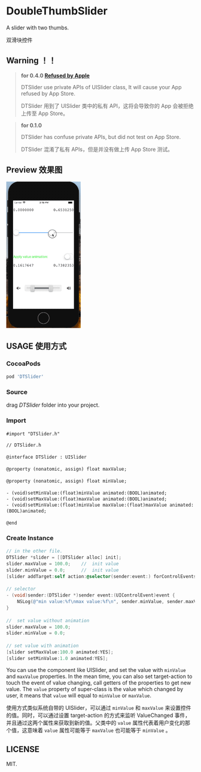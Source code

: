 # DoubleThumbSlider

A slider with two thumbs.

双滑块控件

## Warning ！！

> **for 0.4.0 [Refused by Apple](https://github.com/Magic-Unique/DoubleThumbSlider/issues/1)**
>
> DTSlider use private APIs of UISlider class, It will cause your App refused by App Store. 
>
> DTSlider 用到了 UISlider 类中的私有 API，这将会导致你的 App 会被拒绝上传至 App Store。

> **for 0.1.0**
>
> DTSlider has confuse private APIs, but did not test on App Store.
>
> DTSlider 混淆了私有 APIs，但是并没有做上传 App Store 测试。

## Preview 效果图

![gif](Slider.gif)

## USAGE 使用方式

### CocoaPods

```ruby
pod 'DTSlider'
```

### Source

drag *DTSlider* folder into your project.

### Import

```objc
#import "DTSlider.h"
```

```objc
// DTSlider.h

@interface DTSlider : UISlider

@property (nonatomic, assign) float maxValue;

@property (nonatomic, assign) float minValue;

- (void)setMinValue:(float)minValue animated:(BOOL)animated;
- (void)setMaxValue:(float)maxValue animated:(BOOL)animated;
- (void)setMinValue:(float)minValue maxValue:(float)maxValue animated:(BOOL)animated;

@end
```

### Create Instance

```objective-c
// in the other file.
DTSlider *slider = [[DTSlider alloc] init];
slider.maxValue = 100.0;	//	init value
slider.minValue = 0.0;		//	init value
[slider addTarget:self action:@selector(sender:event:) forControlEvents:UIControlEventValueChanged];

// selector
- (void)sender:(DTSlider *)sender event:(UIControlEvent)event {
	NSLog(@"min value:%f\nmax value:%f\n", sender.minValue, sender.maxValue);
}

//	set value without animation
slider.maxValue = 100.0;
slider.minValue = 0.0;

// set value with animation
[slider setMaxValue:100.0 animated:YES];
[slider setMinValue:1.0 animated:YES];
```


You can use the component like UISlider, and set the value with `minValue` and `maxValue` properties. In the mean time, you can also set target-action to touch the event of value changing, call getters of the properties to get new value. The `value` property of super-class is the value which changed by user, it means that `value` will equal to `minValue` or `maxValue`.

使用方式类似系统自带的 UISlider，可以通过 `minValue` 和 `maxValue` 来设置控件的值。同时，可以通过设置 target-action 的方式来监听 ValueChanged 事件，并且通过这两个属性来获取到新的值。父类中的 `value` 属性代表着用户变化的那个值，这意味着 `value` 属性可能等于 `maxValue` 也可能等于 `minValue` 。

## LICENSE

MIT.

